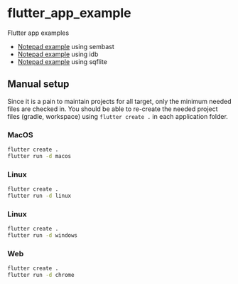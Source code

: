 # flutter_app_example

Flutter app examples

* [Notepad example](notepad_sembast/README.md) using sembast
* [Notepad example](notepad_idb/README.md) using idb
* [Notepad example](notepad_sqflite/README.md) using sqflite

## Manual setup

Since it is a pain to maintain projects for all target, only the minimum needed files
are checked in. You should be able to re-create the needed project files (gradle, workspace) using `flutter create .`
in each application folder.

### MacOS

```bash
flutter create .
flutter run -d macos
```

### Linux

```bash
flutter create .
flutter run -d linux
```

### Linux

```bash
flutter create .
flutter run -d windows
```

### Web

```bash
flutter create .
flutter run -d chrome
```
